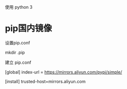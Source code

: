 使用 python 3

pip国内镜像
==========

设置pip.conf

mkdir .pip  

建立 pip.conf

[global]
index-url = https://mirrors.aliyun.com/pypi/simple/

[install]
trusted-host=mirrors.aliyun.com
